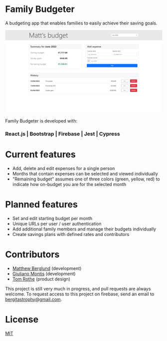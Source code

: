 # Family Budgeter

A budgeting app that enables families to easily achieve their saving goals.

![Family Budgeter UI](/assets/images/chrome_RzBr5IQNXB.png)

Family Budgeter is developed with:

### **React.js** | **Bootstrap** | **Firebase** | **Jest** | **Cypress**

# Current features

- Add, delete and edit expenses for a single person
- Months that contain expenses can be selected and viewed individually
- "Remaining budget" assumes one of three colors (green, yellow, red) to indicate how on-budget you are for the selected month

# Planned features

- Set and edit starting budget per month
- Unique URLs per user / user authentication
- Add additional family members and manage their budgets individually
- Create savings plans with defined rates and contributors

# Contributors

- [Matthew Berglund](https://github.com/MatthewBerglund) (development)
- [Giuliano Montis](https://github.com/GiulianoMarcoMontis) (development)
- [Tom Rothe](https://github.com/motine) (product design)

This project is still very much in progress, and pull requests are always welcome. To request access to this project on firebase, send an email to bergitastrophy@gmail.com.

# License

[MIT](https://choosealicense.com/licenses/mit/)
